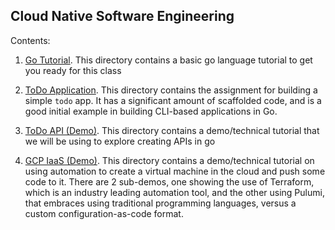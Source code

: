## Cloud Native Software Engineering

Contents:
1. [Go Tutorial](./gotutorial/).  This directory contains a basic go language tutorial to get you ready for this class

2. [ToDo Application](./todo/).  This directory contains the assignment for building a simple `todo` app.  It has a significant amount of scaffolded code, and is a good initial example in building CLI-based applications in Go.
3. [ToDo API (Demo)](./todo-api/).  This directory contains a demo/technical tutorial that we will be using to explore creating APIs in go
4. [GCP IaaS (Demo)](./infrastructure-automation/).  This directory contains a demo/technical tutorial on using automation to create a virtual machine in the cloud and push some code to it. There are 2 sub-demos, one showing the use of Terraform, which is an industry leading automation tool, and the other using Pulumi, that embraces using traditional programming languages, versus a custom configuration-as-code format.
